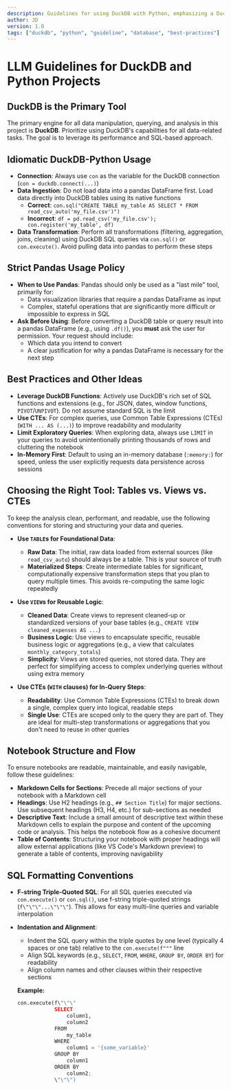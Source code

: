 ```yaml
---
description: Guidelines for using DuckDB with Python, emphasizing a DuckDB-first approach and strict policies for Pandas usage.
author: JD
version: 1.0
tags: ["duckdb", "python", "guideline", "database", "best-practices"]
---
```

# LLM Guidelines for DuckDB and Python Projects

## DuckDB is the Primary Tool

The primary engine for all data manipulation, querying, and analysis in this project is **DuckDB**. Prioritize using DuckDB's capabilities for all data-related tasks. The goal is to leverage its performance and SQL-based approach.

## Idiomatic DuckDB-Python Usage

*   **Connection**: Always use `con` as the variable for the DuckDB connection (`con = duckdb.connect(...)`)
*   **Data Ingestion**: Do not load data into a pandas DataFrame first. Load data directly into DuckDB tables using its native functions
    *   **Correct**: `con.sql("CREATE TABLE my_table AS SELECT * FROM read_csv_auto('my_file.csv')")`
    *   **Incorrect**: `df = pd.read_csv('my_file.csv'); con.register('my_table', df)`
*   **Data Transformation**: Perform all transformations (filtering, aggregation, joins, cleaning) using DuckDB SQL queries via `con.sql()` or `con.execute()`. Avoid pulling data into pandas to perform these steps

## Strict Pandas Usage Policy

*   **When to Use Pandas**: Pandas should only be used as a "last mile" tool, primarily for:
    *   Data visualization libraries that require a pandas DataFrame as input
    *   Complex, stateful operations that are significantly more difficult or impossible to express in SQL
*   **Ask Before Using**: Before converting a DuckDB table or query result into a pandas DataFrame (e.g., using `.df()`), you **must** ask the user for permission. Your request should include:
    *   Which data you intend to convert
    *   A clear justification for why a pandas DataFrame is necessary for the next step

## Best Practices and Other Ideas

*   **Leverage DuckDB Functions**: Actively use DuckDB's rich set of SQL functions and extensions (e.g., for JSON, dates, window functions, `PIVOT`/`UNPIVOT`). Do not assume standard SQL is the limit
*   **Use CTEs**: For complex queries, use Common Table Expressions (CTEs) (`WITH ... AS (...)`) to improve readability and modularity
*   **Limit Exploratory Queries**: When exploring data, always use `LIMIT` in your queries to avoid unintentionally printing thousands of rows and cluttering the notebook
*   **In-Memory First**: Default to using an in-memory database (`:memory:`) for speed, unless the user explicitly requests data persistence across sessions

## Choosing the Right Tool: Tables vs. Views vs. CTEs

To keep the analysis clean, performant, and readable, use the following conventions for storing and structuring your data and queries.

*   **Use `TABLE`s for Foundational Data**:
    *   **Raw Data**: The initial, raw data loaded from external sources (like `read_csv_auto`) should always be a table. This is your source of truth
    *   **Materialized Steps**: Create intermediate tables for significant, computationally expensive transformation steps that you plan to query multiple times. This avoids re-computing the same logic repeatedly

*   **Use `VIEW`s for Reusable Logic**:
    *   **Cleaned Data**: Create views to represent cleaned-up or standardized versions of your base tables (e.g., `CREATE VIEW cleaned_expenses AS ...`)
    *   **Business Logic**: Use views to encapsulate specific, reusable business logic or aggregations (e.g., a view that calculates `monthly_category_totals`)
    *   **Simplicity**: Views are stored queries, not stored data. They are perfect for simplifying access to complex underlying queries without using extra memory

*   **Use CTEs (`WITH` clauses) for In-Query Steps**:
    *   **Readability**: Use Common Table Expressions (CTEs) to break down a single, complex query into logical, readable steps
    *   **Single Use**: CTEs are scoped only to the query they are part of. They are ideal for multi-step transformations or aggregations that you don't need to reuse in other queries

## Notebook Structure and Flow

To ensure notebooks are readable, maintainable, and easily navigable, follow these guidelines:

*   **Markdown Cells for Sections**: Precede all major sections of your notebook with a Markdown cell
*   **Headings**: Use H2 headings (e.g., `## Section Title`) for major sections. Use subsequent headings (H3, H4, etc.) for sub-sections as needed
*   **Descriptive Text**: Include a small amount of descriptive text within these Markdown cells to explain the purpose and content of the upcoming code or analysis. This helps the notebook flow as a cohesive document
*   **Table of Contents**: Structuring your notebook with proper headings will allow external applications (like VS Code's Markdown preview) to generate a table of contents, improving navigability

## SQL Formatting Conventions

*   **F-string Triple-Quoted SQL**: For all SQL queries executed via `con.execute()` or `con.sql()`, use f-string triple-quoted strings (`f\"\"\"...\"\"\"`). This allows for easy multi-line queries and variable interpolation
*   **Indentation and Alignment**:
    *   Indent the SQL query within the triple quotes by one level (typically 4 spaces or one tab) relative to the `con.execute(f"""` line
    *   Align SQL keywords (e.g., `SELECT`, `FROM`, `WHERE`, `GROUP BY`, `ORDER BY`) for readability
    *   Align column names and other clauses within their respective sections

    **Example:**
    ```python
    con.execute(f\"\"\"
                SELECT
                    column1,
                    column2
                FROM
                    my_table
                WHERE
                    column1 = '{some_variable}'
                GROUP BY
                    column1
                ORDER BY
                    column2;
                \"\"\")
